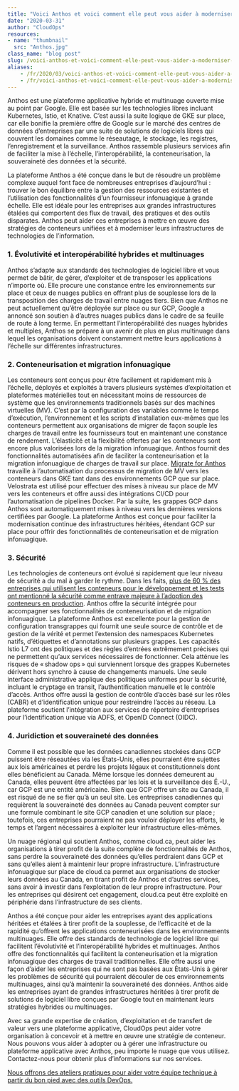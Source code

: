 ```yaml
---
title: "Voici Anthos et voici comment elle peut vous aider à moderniser votre application"
date: "2020-03-31"
author: "CloudOps"
resources:
- name: "thumbnail"
  src: "Anthos.jpg"
class_name: "blog post"
slug: /voici-anthos-et-voici-comment-elle-peut-vous-aider-a-moderniser-votre-application
aliases:
    - /fr/2020/03/voici-anthos-et-voici-comment-elle-peut-vous-aider-a-moderniser-votre-application/
    - /fr/voici-anthos-et-voici-comment-elle-peut-vous-aider-a-moderniser-votre-application
---
```


<p>Anthos est une plateforme applicative hybride et multinuage ouverte mise au point par Google. Elle est basée sur les technologies libres incluant Kubernetes, Istio, et Knative. C’est aussi la suite logique de GKE sur place, car elle bonifie la première offre de Google sur le marché des centres de données d’entreprises par une suite de solutions de logiciels libres qui couvrent les domaines comme le réseautage, le stockage, les registres, l’enregistrement et la surveillance. Anthos rassemble plusieurs services afin de faciliter la mise à l’échelle, l’interopérabilité, la conteneurisation, la souveraineté des données et la sécurité.</p><p>La plateforme Anthos a été conçue dans le but de résoudre un problème complexe auquel font face de nombreuses entreprises d’aujourd’hui&nbsp;: trouver le bon équilibre entre la gestion des ressources existantes et l’utilisation des fonctionnalités d’un fournisseur infonuagique à grande échelle. Elle est idéale pour les entreprises aux grandes infrastructures étalées qui comportent des flux de travail, des pratiques et des outils disparates. Anthos peut aider ces entreprises à mettre en œuvre des stratégies de conteneurs unifiées et à moderniser leurs infrastructures de technologies de l’information.</p><h3><strong>1. Évolutivité et interopérabilité hybrides et multinuages</strong></h3><p>Anthos s’adapte aux standards des technologies de logiciel libre et vous permet de bâtir, de gérer, d’exploiter et de transposer les applications n’importe où. Elle procure une constance entre les environnements sur place et ceux de nuages publics en offrant plus de souplesse lors de la transposition des charges de travail entre nuages tiers. Bien que Anthos ne peut actuellement qu’être déployée sur place ou sur GCP, Google a annoncé son soutien à d’autres nuages publics dans le cadre de sa feuille de route à long terme. En permettant l’interopérabilité des nuages hybrides et multiples, Anthos se prépare à un avenir de plus en plus multinuage dans lequel les organisations doivent constamment mettre leurs applications à l’échelle sur différentes infrastructures.&nbsp;</p><h3><strong>2. Conteneurisation et migration infonuagique</strong></h3><p>Les conteneurs sont conçus pour être facilement et rapidement mis à l’échelle, déployés et exploités à travers plusieurs systèmes d’exploitation et plateformes matérielles tout en nécessitant moins de ressources de système que les environnements traditionnels basés sur des machines virtuelles (MV). C’est par la configuration des variables comme le temps d’exécution, l’environnement et les scripts d’installation eux-mêmes que les conteneurs permettent aux organisations de migrer de façon souple les charges de travail entre les fournisseurs tout en maintenant une constance de rendement. L’élasticité et la flexibilité offertes par les conteneurs sont encore plus valorisées lors de la migration infonuagique. Anthos fournit des fonctionnalités automatisées afin de faciliter la conteneurisation et la migration infonuagique de charges de travail sur place. <a href="https://cloud.google.com/migrate/anthos/">Migrate for Anthos</a> travaille à l’automatisation du processus de migration de MV vers les conteneurs dans GKE tant dans des environnements GCP que sur place. Velostrata est utilisé pour effectuer des mises à niveau sur place de MV vers les conteneurs et offre aussi des intégrations CI/CD pour l’automatisation de pipelines Docker. Par la suite, les grappes GCP dans Anthos sont automatiquement mises à niveau vers les dernières versions certifiées par Google. La plateforme Anthos est conçue pour faciliter la modernisation continue des infrastructures héritées, étendant GCP sur place pour offrir des fonctionnalités de conteneurisation et de migration infonuagique.&nbsp;</p><h3><strong>3. Sécurité</strong></h3><p>Les technologies de conteneurs ont évolué si rapidement que leur niveau de sécurité a du mal à garder le rythme. Dans les faits, <a href="https://www.csoonline.com/article/2984543/as-containers-take-off-so-do-security-concerns.html">plus de 60&nbsp;% des entreprises qui utilisent les conteneurs pour le développement et les tests ont mentionné la sécurité comme entrave majeure à l’adoption des conteneurs en production</a>. Anthos offre la sécurité intégrée pour accompagner ses fonctionnalités de conteneurisation et de migration infonuagique. La plateforme Anthos est excellente pour la gestion de configuration transgrappes qui fournit une seule source de contrôle et de gestion de la vérité et permet l’extension des namespaces Kubernetes natifs, d’étiquettes et d’annotations sur plusieurs grappes. Les capacités Istio&nbsp;L7 ont des politiques et des règles d’entrées extrêmement précises qui ne permettent qu’aux services nécessaires de fonctionner. Cela atténue les risques de « shadow ops » qui surviennent lorsque des grappes Kubernetes dérivent hors synchro à cause de changements manuels. Une seule interface administrative applique des politiques uniformes pour la sécurité, incluant le cryptage en transit, l’authentification manuelle et le contrôle d’accès. Anthos offre aussi la gestion de contrôle d’accès basé sur les rôles (CABR) et d’identification unique pour restreindre l’accès au réseau. La plateforme soutient l’intégration aux services de répertoire d’entreprises pour l’identification unique via ADFS, et OpenID Connect (OIDC).</p><h3><strong>4. Juridiction et souveraineté des données</strong></h3><p>Comme il est possible que les données canadiennes stockées dans GCP puissent être réseautées via les États-Unis, elles pourraient être sujettes aux lois américaines et perdre les projets légaux et constitutionnels dont elles bénéficient au Canada. Même lorsque les données demeurent au Canada, elles peuvent être affectées par les lois et la surveillance des É.-U., car GCP est une entité américaine. Bien que GCP offre un site au Canada, il est risqué de ne se fier qu’à un seul site. Les entreprises canadiennes qui requièrent la souveraineté des données au Canada peuvent compter sur une formule combinant le site GCP canadien et une solution sur place ; toutefois, ces entreprises pourraient ne pas vouloir déployer les efforts, le temps et l’argent nécessaires à exploiter leur infrastructure elles-mêmes.&nbsp;</p><p>Un nuage régional qui soutient Anthos, comme cloud.ca, peut aider les organisations à tirer profit de la suite complète de fonctionnalités de Anthos, sans perdre la souveraineté des données qu’elles perdraient dans GCP et sans qu’elles aient à maintenir leur propre infrastructure. L’infrastructure infonuagique sur place de cloud.ca permet aux organisations de stocker leurs données au Canada, en tirant profit de Anthos et d’autres services, sans avoir à investir dans l’exploitation de leur propre infrastructure. Pour les entreprises qui désirent cet engagement, cloud.ca peut être exploité en périphérie dans l’infrastructure de ses clients.&nbsp;</p><p>Anthos a été conçue pour aider les entreprises ayant des applications héritées et étalées à tirer profit de la souplesse, de l’efficacité et de la rapidité qu’offrent les applications conteneurisées dans les environnements multinuages. Elle offre des standards de technologie de logiciel libre qui facilitent l’évolutivité et l’interopérabilité hybrides et multinuages. Anthos offre des fonctionnalités qui facilitent la conteneurisation et la migration infonuagique des charges de travail traditionnelles. Elle offre aussi une façon d’aider les entreprises qui ne sont pas basées aux États-Unis à gérer les problèmes de sécurité qui pourraient découler de ces environnements multinuages, ainsi qu’à maintenir la souveraineté des données. Anthos aide les entreprises ayant de grandes infrastructures héritées à tirer profit de solutions de logiciel libre conçues par Google tout en maintenant leurs stratégies hybrides ou multinuages.&nbsp;</p><p>Avec sa grande expertise de création, d’exploitation et de transfert de valeur vers une plateforme applicative, CloudOps peut aider votre organisation à concevoir et à mettre en œuvre une stratégie de conteneur. Nous pouvons vous aider à adopter ou à gérer une infrastructure ou plateforme applicative avec Anthos, peu importe le nuage que vous utilisez. Contactez-nous pour obtenir plus d’informations sur nos services.</p><p><a href="https://www.cloudops.com/fr/ateliers/">Nous offrons des ateliers pratiques pour aider votre équipe technique à partir du bon pied avec des outils DevOps.</a></p>
